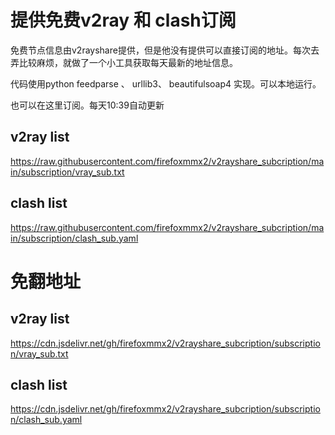 # 提供免费v2ray 和 clash订阅

免费节点信息由v2rayshare提供，但是他没有提供可以直接订阅的地址。每次去弄比较麻烦，就做了一个小工具获取每天最新的地址信息。

代码使用python feedparse 、 urllib3、 beautifulsoap4 实现。可以本地运行。

也可以在这里订阅。每天10:39自动更新
## v2ray list
https://raw.githubusercontent.com/firefoxmmx2/v2rayshare_subcription/main/subscription/vray_sub.txt

## clash list
https://raw.githubusercontent.com/firefoxmmx2/v2rayshare_subcription/main/subscription/clash_sub.yaml

# 免翻地址
## v2ray list
https://cdn.jsdelivr.net/gh/firefoxmmx2/v2rayshare_subcription/subscription/vray_sub.txt
## clash list
https://cdn.jsdelivr.net/gh/firefoxmmx2/v2rayshare_subcription/subscription/clash_sub.yaml
